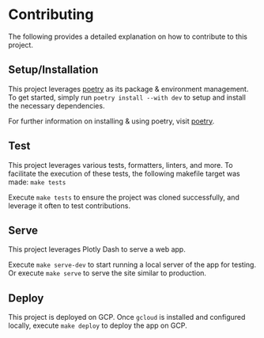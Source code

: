# Contributing

The following provides a detailed explanation on how to contribute to this project.

## Setup/Installation

This project leverages [poetry](http://python-poetry.org) as its package & environment management.  
To get started, simply run `poetry install --with dev` to setup and install the necessary dependencies.

For further information on installing & using poetry, visit [poetry](http://python-poetry.org).

## Test

This project leverages various tests, formatters, linters, and more. To facilitate the execution of these tests, the following makefile target was made: `make tests`

Execute `make tests` to ensure the project was cloned successfully, and leverage it often to test contributions.

## Serve

This project leverages Plotly Dash to serve a web app.

Execute `make serve-dev` to start running a local server of the app for testing.  
Or execute `make serve` to serve the site similar to production.

## Deploy

This project is deployed on GCP. Once `gcloud` is installed and configured locally, execute `make deploy` to deploy the app on GCP.
